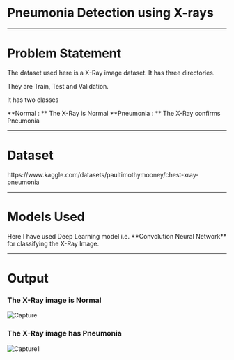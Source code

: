 <h1>Pneumonia Detection using X-rays</h1>

<hr>


<h1>Problem Statement</h1>
The dataset used here is a X-Ray image dataset. It has three directories.

They are Train, Test and Validation.

It has two classes

**Normal : ** The X-Ray is Normal **Pneumonia : ** The X-Ray confirms Pneumonia

<hr>


<h1>Dataset</h1>
https://www.kaggle.com/datasets/paultimothymooney/chest-xray-pneumonia

<hr>


<h1>Models Used</h1>
Here I have used Deep Learning model i.e. **Convolution Neural Network** for classifying the X-Ray Image.

<hr>


<h1>Output</h1>


<h3>The X-Ray image is Normal</h3>

![Capture](https://user-images.githubusercontent.com/76621987/175781127-3f3fa794-5cec-41c9-a345-7f44056e7b48.JPG)

<h3>The X-Ray image has Pneumonia</h3>

![Capture1](https://user-images.githubusercontent.com/76621987/175781387-8ac082b9-0a5f-4f9b-944d-a3be3574936a.JPG)


